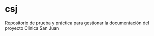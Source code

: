 # csj
Repositorio de prueba y práctica para gestionar la documentación del proyecto Clinica San Juan
